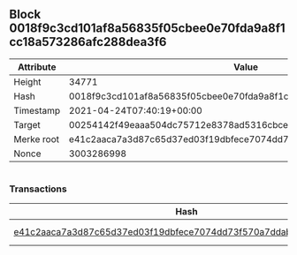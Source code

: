 ## Block 0018f9c3cd101af8a56835f05cbee0e70fda9a8f1cc18a573286afc288dea3f6

Attribute | Value
--- | ---
Height | 34771
Hash | 0018f9c3cd101af8a56835f05cbee0e70fda9a8f1cc18a573286afc288dea3f6
Timestamp | 2021-04-24T07:40:19+00:00
Target | 00254142f49eaaa504dc75712e8378ad5316cbcead634704b3734b6271167cc4
Merke root | e41c2aaca7a3d87c65d37ed03f19dbfece7074dd73f570a7ddab793285779a27
Nonce | 3003286998

```

```

### Transactions

Hash | Amount
--- | ---
[e41c2aaca7a3d87c65d37ed03f19dbfece7074dd73f570a7ddab793285779a27](e41c2aaca7a3d87c65d37ed03f19dbfece7074dd73f570a7ddab793285779a27.md) | 10.00000000 SKEPTI 
